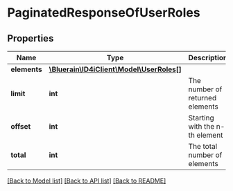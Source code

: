 # PaginatedResponseOfUserRoles

## Properties
Name | Type | Description | Notes
------------ | ------------- | ------------- | -------------
**elements** | [**\Bluerain\ID4iClient\Model\UserRoles[]**](UserRoles.md) |  | 
**limit** | **int** | The number of returned elements | 
**offset** | **int** | Starting with the n-th element | 
**total** | **int** | The total number of elements | [optional] 

[[Back to Model list]](../README.md#documentation-for-models) [[Back to API list]](../README.md#documentation-for-api-endpoints) [[Back to README]](../README.md)


